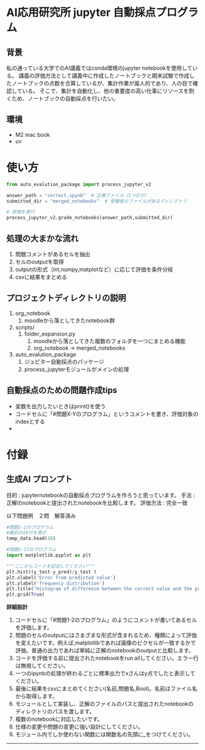 # AI応用研究所 jupyter 自動採点プログラム

## 背景
私の通っている大学でのAI講義ではconda環境のjupyter notebookを使用している。
講義の評価方法として講義中に作成したノートブックと期末試験で作成したノートブックの点数を合算しているが、集計作業が属人的であり、人の目で確認している。
そこで、集計を自動化し、他の重要度の高い仕事にリソースを割くため、ノートブックの自動採点を行いたい。
## 環境
- M2 mac book
- uv

# 使い方
```python
from auto_evalution_package import process_jupyter_v2

answer_path = "correct.ipynb"  # 正解ファイル（1つだけ）
submitted_dir = "merged_notebooks"  # 受験者のファイルがあるディレクトリ

# 評価を実行
process_jupyter_v2.grade_notebooks(answer_path,submitted_dir)
```
## 処理の大まかな流れ
1. 問題コメントがあるセルを抽出
2. セルのoutputを取得
3. outputの形式（int,numpy,matplotなど）に応じて評価を条件分岐
4. csvに結果をまとめる

## プロジェクトディレクトリの説明
1. org_notebook
   1. moodleから落としてきたnotebook群
2. scripts/
   1. folder_expansion.py
      1. moodleから落としてきた複数のフォルダを一つにまとめる機能
      2. org_notebook -> merged_notebooks
3. auto_evalution_package
   1. ジュピター自動採点のパッケージ
   2. process_jupyterモジュールがメインの処理

## 自動採点のための問題作成tips
- 変数を出力したいときはprint()を使う
- コードセルに「#問題X-Yのプログラム」というコメントを書き、評価対象のindexとする
- 

# 付録
## 生成AI プロンプト
目的 : jupyternotebookの自動採点プログラムを作ろうと思っています。
手法 : 正解のnotebookと提出されたnotebookを比較します。
評価方法 : 完全一致

以下問題例　２問　解答済み
```python
#問題1-2のプログラム
#最初の10行を表示
temp_data.head(10)
```
```python
#問題1-17のプログラム
import matplotlib.pyplot as plt

"""ここからコードを記述してください"""
plt.hist((y_test-y_pred)/y_test )
plt.xlabel('Error from predicted value')
plt.ylabel('frequency distribution')
plt.title("Histogram of difference between the correct value and the predicted value")
plt.grid(True)
```

****詳細設計****
1. コードセルに「#問題1-2のプログラム」のようにコメントが書いてあるセルを評価します。
2. 問題のセルのoutputにはさまざまな形式が含まれるため、種類によって評価を変えたいです。例えば,matplotlibであれば画像のピクセルが一致するかで評価、普通の出力であれば単純に正解のnotebookのoutputと比較します。
3. コードを評価する前に提出されたnotebookをrun allしてください。エラー行は無視してください。
4. 一つのipynbの処理が終わるごとに標準出力でxさんはy点でしたと表示してください。
5. 最後に結果をcsvにまとめてください(名前,問題名,Bool)。名前はファイル名から取得します。
6. モジュールとして実装し、正解のファイルのパスと提出されたnotebookのディレクトリのパスを渡します。
7. 複数のnotebookに対応したいです。
8. 仕様の変更や問題の変更に強い設計にしてください。
9. モジュール内でしか使わない関数には関数名の先頭に_をつけてください。
**************
